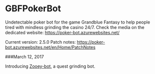 # GBFPokerBot
Undetectable poker bot for the game Grandblue Fantasy to help people tired with mindless grinding the casino 24/7.
Check the media on the dedicated website:
https://poker-bot.azurewebsites.net/

Current version: 2.5.0
Patch notes: https://poker-bot.azurewebsites.net/en/Home/PatchNotes

###March 12, 2017

Introducing [Zooey-bot](https://github.com/Masuzu/ZooeyBot), a quest grinding bot.

